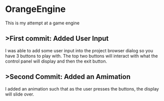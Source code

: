 # OrangeEngine
 This is my attempt at a game engine

 ## >First commit: Added User Input
 I was able to add some user input into the project browser dialog so you have 3 buttons to play with. The top two buttons will interact with what the control panel will display and then the exit button.

## >Second Commit: Added an Amimation
I added an animation such that as the user presses the buttons, the display will slide over.
